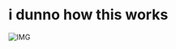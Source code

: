 # i dunno how this works 
 ![IMG](https://i.pinimg.com/736x/a3/91/ad/a391adeb129483b1a94f569fc92a6f23.jpg)

